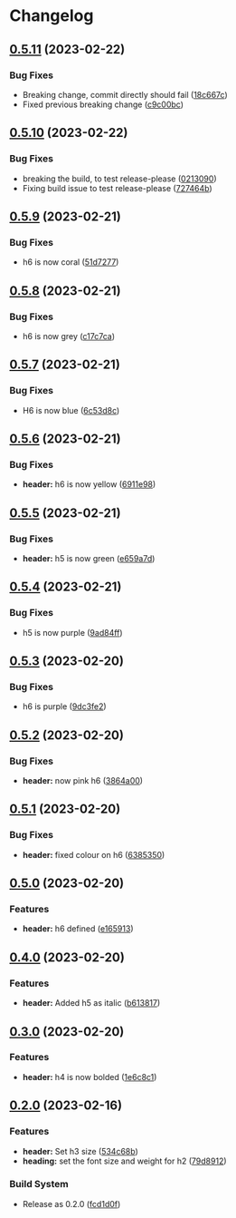 # Changelog

## [0.5.11](https://github.com/pbagnall/css-in-npm-test/compare/css-in-npm-test-v0.5.10...css-in-npm-test-v0.5.11) (2023-02-22)


### Bug Fixes

* Breaking change, commit directly should fail ([18c667c](https://github.com/pbagnall/css-in-npm-test/commit/18c667c3337dc0fefb381bb658ef02a655593646))
* Fixed previous breaking change ([c9c00bc](https://github.com/pbagnall/css-in-npm-test/commit/c9c00bcb3b5d0673d931faff7a15f5d142660e91))

## [0.5.10](https://github.com/pbagnall/css-in-npm-test/compare/css-in-npm-test-v0.5.9...css-in-npm-test-v0.5.10) (2023-02-22)


### Bug Fixes

* breaking the build, to test release-please ([0213090](https://github.com/pbagnall/css-in-npm-test/commit/0213090d64d93cdf2bc5cf40d4a2479b1cd8405f))
* Fixing build issue to test release-please ([727464b](https://github.com/pbagnall/css-in-npm-test/commit/727464bd634c1e12e080e46d93e8aa4e92f1c7e3))

## [0.5.9](https://github.com/pbagnall/css-in-npm-test/compare/css-in-npm-test-v0.5.8...css-in-npm-test-v0.5.9) (2023-02-21)


### Bug Fixes

* h6 is now coral ([51d7277](https://github.com/pbagnall/css-in-npm-test/commit/51d7277947a0d89ba48a6abc64e4d8fc61dbc788))

## [0.5.8](https://github.com/pbagnall/css-in-npm-test/compare/css-in-npm-test-v0.5.7...css-in-npm-test-v0.5.8) (2023-02-21)


### Bug Fixes

* h6 is now grey ([c17c7ca](https://github.com/pbagnall/css-in-npm-test/commit/c17c7ca97000a3b583b1176775ea36b25bb7ef2f))

## [0.5.7](https://github.com/pbagnall/css-in-npm-test/compare/css-in-npm-test-v0.5.6...css-in-npm-test-v0.5.7) (2023-02-21)


### Bug Fixes

* H6 is now blue ([6c53d8c](https://github.com/pbagnall/css-in-npm-test/commit/6c53d8c435cb4b7df705eb8ba03e4ad97ee7a1bd))

## [0.5.6](https://github.com/pbagnall/css-in-npm-test/compare/v0.5.5...v0.5.6) (2023-02-21)


### Bug Fixes

* **header:** h6 is now yellow ([6911e98](https://github.com/pbagnall/css-in-npm-test/commit/6911e98fc995d29a3eb67f9ee591207f3f80b0c4))

## [0.5.5](https://github.com/pbagnall/css-in-npm-test/compare/v0.5.4...v0.5.5) (2023-02-21)


### Bug Fixes

* **header:** h5 is now green ([e659a7d](https://github.com/pbagnall/css-in-npm-test/commit/e659a7d49d17fbc0ab858cb37fe9f6adf99b02b5))

## [0.5.4](https://github.com/pbagnall/css-in-npm-test/compare/v0.5.3...v0.5.4) (2023-02-21)


### Bug Fixes

* h5 is now purple ([9ad84ff](https://github.com/pbagnall/css-in-npm-test/commit/9ad84fff24b6241518b18de6616cc793e4dc4eb5))

## [0.5.3](https://github.com/pbagnall/css-in-npm-test/compare/v0.5.2...v0.5.3) (2023-02-20)


### Bug Fixes

* h6 is purple ([9dc3fe2](https://github.com/pbagnall/css-in-npm-test/commit/9dc3fe2b2441cc24dd0bfcb2f85451899f75f3ea))

## [0.5.2](https://github.com/pbagnall/css-in-npm-test/compare/v0.5.1...v0.5.2) (2023-02-20)


### Bug Fixes

* **header:** now pink h6 ([3864a00](https://github.com/pbagnall/css-in-npm-test/commit/3864a00912affddeabcf3351809652ce63b351c7))

## [0.5.1](https://github.com/pbagnall/css-in-npm-test/compare/v0.5.0...v0.5.1) (2023-02-20)


### Bug Fixes

* **header:** fixed colour on h6 ([6385350](https://github.com/pbagnall/css-in-npm-test/commit/6385350f358163b0acb40428578706d1ec24023d))

## [0.5.0](https://github.com/pbagnall/css-in-npm-test/compare/v0.4.0...v0.5.0) (2023-02-20)


### Features

* **header:** h6 defined ([e165913](https://github.com/pbagnall/css-in-npm-test/commit/e16591394408fc51d47f5a781f201fa37a760c25))

## [0.4.0](https://github.com/pbagnall/css-in-npm-test/compare/v0.3.0...v0.4.0) (2023-02-20)


### Features

* **header:** Added h5 as italic ([b613817](https://github.com/pbagnall/css-in-npm-test/commit/b6138179b99844eb03f66824f87ddd6820ff0865))

## [0.3.0](https://github.com/pbagnall/css-in-npm-test/compare/v0.2.0...v0.3.0) (2023-02-20)


### Features

* **header:** h4 is now bolded ([1e6c8c1](https://github.com/pbagnall/css-in-npm-test/commit/1e6c8c12f05358195c895b87b5fb3c7ac8ffa1a9))

## [0.2.0](https://github.com/pbagnall/css-in-npm-test/compare/v0.1.0-alpha5...v0.2.0) (2023-02-16)


### Features

* **header:** Set h3 size ([534c68b](https://github.com/pbagnall/css-in-npm-test/commit/534c68bbd84d258f3905565e46fd9a0de6dbcbdc))
* **heading:** set the font size and weight for h2 ([79d8912](https://github.com/pbagnall/css-in-npm-test/commit/79d8912f86bebcd755f6a0b48cb70c1517929ea8))


### Build System

* Release as 0.2.0 ([fcd1d0f](https://github.com/pbagnall/css-in-npm-test/commit/fcd1d0f4b603602669e8e0194af97cdbf011e700))
